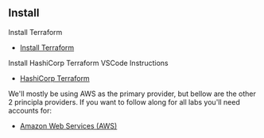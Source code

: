 ## Install
Install Terraform

* [Install Terraform](https://learn.hashicorp.com/tutorials/terraform/install-cli#install-terraform) 

Install HashiCorp Terraform VSCode Instructions

* [HashiCorp Terraform](https://marketplace.visualstudio.com/items?itemName=HashiCorp.terraform)

We'll mostly be using AWS as the primary provider, but bellow are the other 2 principla providers. If you want to follow along for all labs you'll need accounts for:

- [Amazon Web Services (AWS)](https://aws.amazon.com/)

